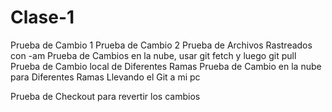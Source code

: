 # Clase-1
Prueba de Cambio 1
Prueba de Cambio 2
Prueba de Archivos Rastreados con -am
Prueba de Cambios en la nube, usar git fetch y luego git pull
Prueba de Cambio local de Diferentes Ramas
Prueba de Cambio en la nube para Diferentes Ramas
Llevando el Git a mi pc

Prueba de Checkout para revertir los cambios